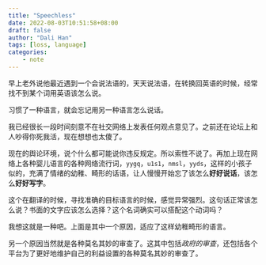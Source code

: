 ```yaml
---
title: "Speechless"
date: 2022-08-03T10:51:58+08:00
draft: false
author: "Dali Han"
tags: [loss, language]
categories:
    - note
---
```

早上老外说他最近遇到一个会说法语的，天天说法语，在转换回英语的时候，经常找不到某个词用英语该怎么说。

习惯了一种语言，就会忘记用另一种语言怎么说话。

我已经很长一段时间刻意不在社交网络上发表任何观点意见了。之前还在论坛上和人吵得你死我活，现在想想也太傻了。

现在的舆论环境，说个什么都可能说你违反规定。所以索性不说了。再加上现在网络上各种婴儿语言的各种网络流行词，`yygq`，`u1s1`，`nmsl`，`yyds`，这样的小孩子似的，充满了情绪的幼稚、畸形的话语，让人慢慢开始忘了该怎么**好好说话**，该怎么**好好写字**。

这个在翻译的时候，寻找准确的目标语言的时候，感觉异常强烈。这句话正常该怎么说？书面的文字应该怎么选择？这个名词确实可以搭配这个动词吗？

我想这就是一种吧。上面是其中一个原因，适应了这样幼稚畸形的语言。

另一个原因当然就是各种莫名其妙的审查了。这其中包括*政府的审查*，还包括各个平台为了更好地维护自己的利益设置的各种莫名其妙的审查了。
